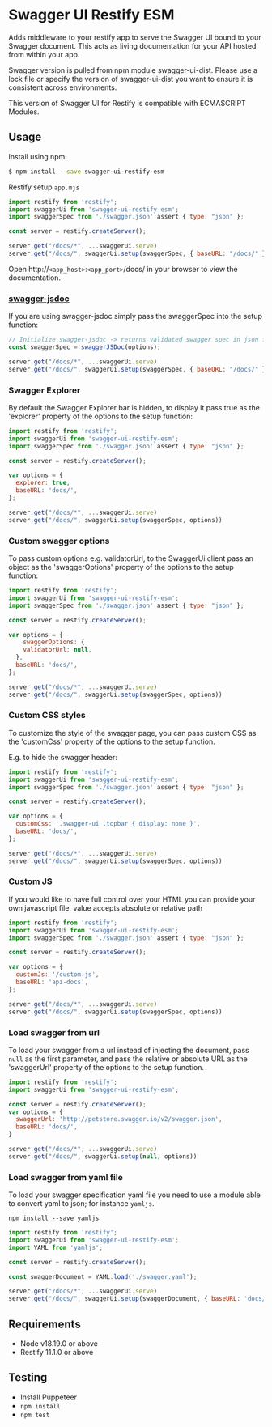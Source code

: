 # Swagger UI Restify ESM

Adds middleware to your restify app to serve the Swagger UI bound to your Swagger document. This acts as living documentation for your API hosted from within your app.

Swagger version is pulled from npm module swagger-ui-dist. Please use a lock file or specify the version of swagger-ui-dist you want to ensure it is consistent across environments.

This version of Swagger UI for Restify is compatible with ECMASCRIPT Modules.

## Usage

Install using npm:

```bash
$ npm install --save swagger-ui-restify-esm
```

Restify setup `app.mjs`
```javascript
import restify from 'restify';
import swaggerUi from 'swagger-ui-restify-esm';
import swaggerSpec from './swagger.json' assert { type: "json" };

const server = restify.createServer();

server.get("/docs/*", ...swaggerUi.serve)
server.get("/docs/", swaggerUi.setup(swaggerSpec, { baseURL: "/docs/" }))
```

Open http://`<app_host>`:`<app_port>`/docs/ in your browser to view the documentation.

### [swagger-jsdoc](https://www.npmjs.com/package/swagger-jsdoc)

If you are using swagger-jsdoc simply pass the swaggerSpec into the setup function:

```javascript
// Initialize swagger-jsdoc -> returns validated swagger spec in json format
const swaggerSpec = swaggerJSDoc(options);

server.get("/docs/*", ...swaggerUi.serve)
server.get("/docs/", swaggerUi.setup(swaggerSpec, { baseURL: "/docs/" }))
```

### Swagger Explorer

By default the Swagger Explorer bar is hidden, to display it pass true as the 'explorer' property of the options to the setup function:

```javascript
import restify from 'restify';
import swaggerUi from 'swagger-ui-restify-esm';
import swaggerSpec from './swagger.json' assert { type: "json" };

const server = restify.createServer();

var options = {
  explorer: true,
  baseURL: 'docs/',
};

server.get("/docs/*", ...swaggerUi.serve)
server.get("/docs/", swaggerUi.setup(swaggerSpec, options))
```

### Custom swagger options

To pass custom options e.g. validatorUrl, to the SwaggerUi client pass an object as the 'swaggerOptions' property of the options to the setup function:

```javascript
import restify from 'restify';
import swaggerUi from 'swagger-ui-restify-esm';
import swaggerSpec from './swagger.json' assert { type: "json" };

const server = restify.createServer();

var options = {
	swaggerOptions: {
    validatorUrl: null,
  },
  baseURL: 'docs/',
};

server.get("/docs/*", ...swaggerUi.serve)
server.get("/docs/", swaggerUi.setup(swaggerSpec, options))
```

### Custom CSS styles

To customize the style of the swagger page, you can pass custom CSS as the 'customCss' property of the options to the setup function.

E.g. to hide the swagger header:

```javascript
import restify from 'restify';
import swaggerUi from 'swagger-ui-restify-esm';
import swaggerSpec from './swagger.json' assert { type: "json" };

const server = restify.createServer();

var options = {
  customCss: '.swagger-ui .topbar { display: none }',
  baseURL: 'docs/',
};

server.get("/docs/*", ...swaggerUi.serve)
server.get("/docs/", swaggerUi.setup(swaggerSpec, options))
```

### Custom JS

If you would like to have full control over your HTML you can provide your own javascript file, value accepts absolute or relative path

```javascript
import restify from 'restify';
import swaggerUi from 'swagger-ui-restify-esm';
import swaggerSpec from './swagger.json' assert { type: "json" };

const server = restify.createServer();

var options = {
  customJs: '/custom.js',
  baseURL: 'api-docs',
};

server.get("/docs/*", ...swaggerUi.serve)
server.get("/docs/", swaggerUi.setup(swaggerSpec, options))
```

### Load swagger from url

To load your swagger from a url instead of injecting the document, pass `null` as the first parameter, and pass the relative or absolute URL as the 'swaggerUrl' property of the options to the setup function.

```javascript
import restify from 'restify';
import swaggerUi from 'swagger-ui-restify-esm';

const server = restify.createServer();
var options = {
  swaggerUrl: 'http://petstore.swagger.io/v2/swagger.json',
  baseURL: 'docs/',
}

server.get("/docs/*", ...swaggerUi.serve)
server.get("/docs/", swaggerUi.setup(null, options))
```

### Load swagger from yaml file

To load your swagger specification yaml file you need to use a module able to convert yaml to json; for instance `yamljs`.

    npm install --save yamljs

```javascript
import restify from 'restify';
import swaggerUi from 'swagger-ui-restify-esm';
import YAML from 'yamljs';

const server = restify.createServer();

const swaggerDocument = YAML.load('./swagger.yaml');

server.get("/docs/*", ...swaggerUi.serve)
server.get("/docs/", swaggerUi.setup(swaggerDocument, { baseURL: 'docs/' }))
```

## Requirements

* Node v18.19.0 or above
* Restify 11.1.0 or above

## Testing

* Install Puppeteer
* `npm install`
* `npm test`
